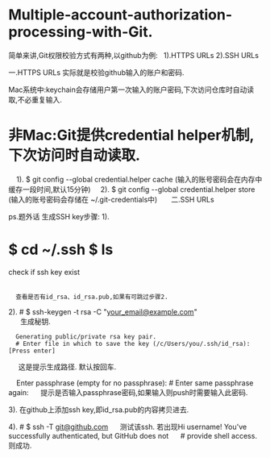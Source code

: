 # Multiple-account-authorization-processing-with-Git.

简单来讲,Git权限校验方式有两种,以github为例: 
  1).HTTPS URLs
  2).SSH URLs
 
 
一.HTTPS URLs
实际就是校验github输入的账户和密码. 

Mac系统中:keychain会存储用户第一次输入的账户密码,下次访问仓库时自动读取,不必重复输入.
#
# 非Mac:Git提供credential helper机制,下次访问时自动读取.
      1). $ git config --global credential.helper cache (输入的账号密码会在内存中缓存一段时间,默认15分钟)
      2). $ git config --global credential.helper store (输入的账号密码会存储在 ~/.git-credentials中)
      
二.SSH URLs 

ps.题外话
生成SSH key步骤: 
  1). 
  
  # $ cd ~/.ssh   $ ls
  check if ssh key exist   
        
      
      查看是否有id_rsa、id_rsa.pub,如果有可跳过步骤2.
  
  2). # $ ssh-keygen -t rsa -C "your_email@example.com"  
      
      生成秘钥. 
      
      Generating public/private rsa key pair.
      # Enter file in which to save the key (/c/Users/you/.ssh/id_rsa): [Press enter] 
      这是提示生成路径. 默认按回车.
      
      Enter passphrase (empty for no passphrase): 
      # Enter same passphrase again:
      提示是否输入passphrase密码,如果输入则push时需要输入此密码. 
      
  3). 在github上添加ssh key,即id_rsa.pub的内容拷贝进去. 
  
  4). # $ ssh -T git@github.com
      测试该ssh. 
      若出现Hi username! You've successfully authenticated, but GitHub does not
      # provide shell access. 则成功. 
      
      

